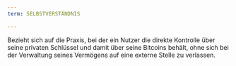 ```yaml
---
term: SELBSTVERSTÄNDNIS

---
```

Bezieht sich auf die Praxis, bei der ein Nutzer die direkte Kontrolle über seine privaten Schlüssel und damit über seine Bitcoins behält, ohne sich bei der Verwaltung seines Vermögens auf eine externe Stelle zu verlassen.